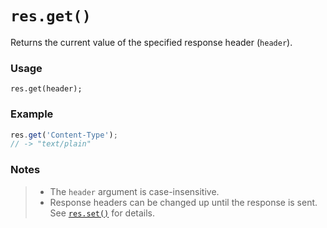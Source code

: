 # `res.get()`

Returns the current value of the specified response header (`header`).

### Usage
```usage
res.get(header);
```

### Example
```javascript
res.get('Content-Type');
// -> "text/plain"
```

### Notes
>+ The `header` argument is case-insensitive.
>+ Response headers can be changed up until the response is sent. See [`res.set()`](https://sailsjs.com/documentation/reference/response-res/res-set) for details.














<docmeta name="displayName" value="res.get()">
<docmeta name="pageType" value="method">

